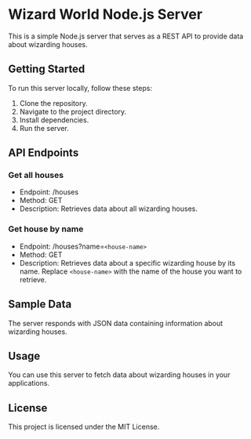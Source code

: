 # Wizard World Node.js Server

This is a simple Node.js server that serves as a REST API to provide data about wizarding houses.

## Getting Started

To run this server locally, follow these steps:

1. Clone the repository.
2. Navigate to the project directory.
3. Install dependencies.
4. Run the server.

## API Endpoints

### Get all houses

- Endpoint: /houses
- Method: GET
- Description: Retrieves data about all wizarding houses.

### Get house by name

- Endpoint: /houses?name=`<house-name>`
- Method: GET
- Description: Retrieves data about a specific wizarding house by its name. Replace `<house-name>` with the name of the house you want to retrieve.

## Sample Data

The server responds with JSON data containing information about wizarding houses.

## Usage

You can use this server to fetch data about wizarding houses in your applications.



## License

This project is licensed under the MIT License.
